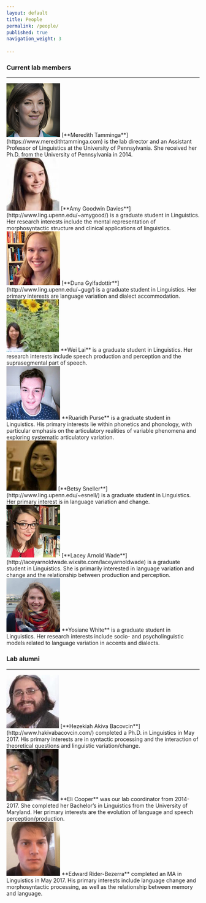 ```yaml
---
layout: default
title: People
permalink: /people/
published: true
navigation_weight: 3
    
---
```


### Current lab members

***

<img src="/images/meredith.jpg"/>
[**Meredith Tamminga**](https://www.meredithtamminga.com) is the lab director and an Assistant Professor of Linguistics at the University of Pennsylvania. She received her Ph.D. from the University of Pennsylvania in 2014.

<br style="clear:both" />

<img src="/images/amy.jpg"/>
[**Amy Goodwin Davies**](http://www.ling.upenn.edu/~amygood/) is a graduate student in Linguistics. Her research interests include the mental representation of morphosyntactic structure and clinical applications of linguistics.

<br style="clear:both" />

<img src="/images/duna.jpg"/>
[**Duna Gylfadottir**](http://www.ling.upenn.edu/~gug/)  is a graduate student in Linguistics. Her primary interests are language variation and dialect accommodation.

<br style="clear:both" />

<img src="/images/wei.jpg"/>
**Wei Lai**  is a graduate student in Linguistics. Her research interests include speech production and perception and the suprasegmental part of speech.

<br style="clear:both" />

<img src="/images/ruaridh.jpg"/>
**Ruaridh Purse** is a graduate student in Linguistics. His primary interests lie within phonetics and phonology, with particular emphasis on the articulatory realities of variable phenomena and exploring systematic articulatory variation.

<br style="clear:both" />

<img src="/images/betsy.jpg"/>
[**Betsy Sneller**](http://www.ling.upenn.edu/~esnell/)  is a  graduate student in Linguistics. Her primary interest is in language variation and change.

<br style="clear:both" />

<img src="/images/lacey.jpg"/>
[**Lacey Arnold Wade**](http://laceyarnoldwade.wixsite.com/laceyarnoldwade) is a  graduate student in Linguistics. She is primarily interested in language variation and change and the relationship between production and perception.

<br style="clear:both" />

<img src="/images/yosiane.jpg"/>
**Yosiane White**  is a graduate student in Linguistics. Her research interests include socio- and psycholinguistic models related to language variation in accents and dialects.

<br style="clear:both" /> 

### Lab alumni

***
<img src="/images/akiva.jpg"/>
[**Hezekiah Akiva Bacovcin**](http://www.hakivabacovcin.com/) completed a Ph.D. in Linguistics in May 2017. His primary interests are in syntactic processing and the interaction of theoretical questions and linguistic variation/change.

<br style="clear:both" />

<img src="/images/eli.jpg"/>
**Eli Cooper** was our lab coordinator from 2014-2017. She completed her Bachelor’s in Linguistics from the University of Maryland. Her primary interests are the evolution of language and speech perception/production. 

<br style="clear:both" />

<img src="/images/tad.png"/>
**Edward Rider-Bezerra**  completed an MA in Linguistics in May 2017. His primary interests include language change and morphosyntactic processing, as well as the relationship between memory and language.

<br style="clear:both" />

